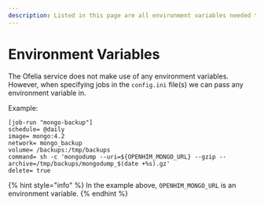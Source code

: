 ```yaml
---
description: Listed in this page are all environment variables needed to run Ofelia.
---
```


# Environment Variables

The Ofelia service does not make use of any environment variables. However, when specifying jobs in the `config.ini` file(s) we can pass any environment variable in.&#x20;

Example:&#x20;

```
[job-run "mongo-backup"]
schedule= @daily
image= mongo:4.2
network= mongo_backup
volume= /backups:/tmp/backups
command= sh -c 'mongodump --uri=${OPENHIM_MONGO_URL} --gzip --archive=/tmp/backups/mongodump_$(date +%s).gz'
delete= true
```

{% hint style="info" %}
In the example above, `OPENHIM_MONGO_URL` is an environment variable.
{% endhint %}
